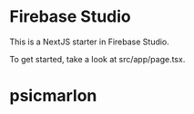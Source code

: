 # Firebase Studio

This is a NextJS starter in Firebase Studio.

To get started, take a look at src/app/page.tsx.
# psicmarlon
